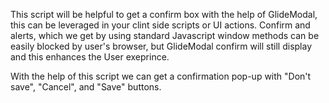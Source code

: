 This script will be helpful to get a confirm box with the help of GlideModal, this can be leveraged in your clint side scripts or UI actions. Confirm and alerts, which we get by 
using standard Javascript window methods can be easily blocked by user's browser, but GlideModal confirm will still display and this enhances the User exeprince.

With the help of this script we can get a confirmation pop-up with "Don't save", "Cancel", and "Save" buttons.

